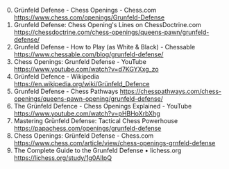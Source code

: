 0. Grünfeld Defense - Chess Openings - Chess.com
https://www.chess.com/openings/Grunfeld-Defense
1. Grunfeld Defense: Chess Opening's Lines on ChessDoctrine.com
https://chessdoctrine.com/chess-openings/queens-pawn/grunfeld-defense/
2. Grunfeld Defense - How to Play (as White & Black) - Chessable
https://www.chessable.com/blog/grunfeld-defense/
3. Chess Openings: Grunfeld Defense - YouTube
https://www.youtube.com/watch?v=d7KGYXxg_zo
4. Grünfeld Defence - Wikipedia
https://en.wikipedia.org/wiki/Grünfeld_Defence
5. Grunfeld Defense - Chess Pathways
https://chesspathways.com/chess-openings/queens-pawn-opening/grunfeld-defense/
6. The Grünfeld Defence - Chess Openings Explained - YouTube
https://www.youtube.com/watch?v=pHBHoXrbXhg
7. Mastering Grünfeld Defense: Tactical Chess Powerhouse
https://papachess.com/openings/grunfeld-defense
8. Chess Openings: Grünfeld Defense - Chess.com
https://www.chess.com/article/view/chess-openings-grnfeld-defense
9. The Complete Guide to the Grunfeld Defense • lichess.org
https://lichess.org/study/1g0AlIpQ
